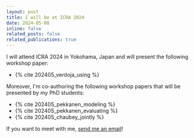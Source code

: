 ```yaml
---
layout: post
title: I will be at ICRA 2024
date: 2024-05-08
inline: false
related_posts: false
related_publications: true
---
```


I will attend ICRA 2024 in Yokohama, Japan and will present the following workshop paper:

- {% cite 202405_verdoja_using %}

Moreover, I'm co-authoring the following workshop papers that will be presented by my PhD students:

- {% cite 202405_pekkanen_modeling %}
- {% cite 202405_pekkanen_evaluating %}
- {% cite 202405_chaubey_jointly %}

If you want to meet with me, [send me an email](mailto:francesco.verdoja@aalto.fi)!
